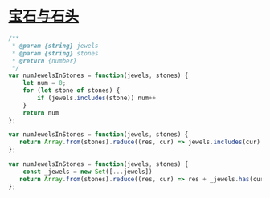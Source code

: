 # [宝石与石头](https://leetcode-cn.com/problems/jewels-and-stones/)

```js
/**
 * @param {string} jewels
 * @param {string} stones
 * @return {number}
 */
var numJewelsInStones = function(jewels, stones) {
    let num = 0;
    for (let stone of stones) {
        if (jewels.includes(stone)) num++
    }
    return num
};
```



```js
var numJewelsInStones = function(jewels, stones) {
   return Array.from(stones).reduce((res, cur) => jewels.includes(cur) ? res + 1: res,0)
};
```



```js
var numJewelsInStones = function(jewels, stones) {
    const _jewels = new Set([...jewels])
   return Array.from(stones).reduce((res, cur) => res + _jewels.has(cur),0)
};
```

